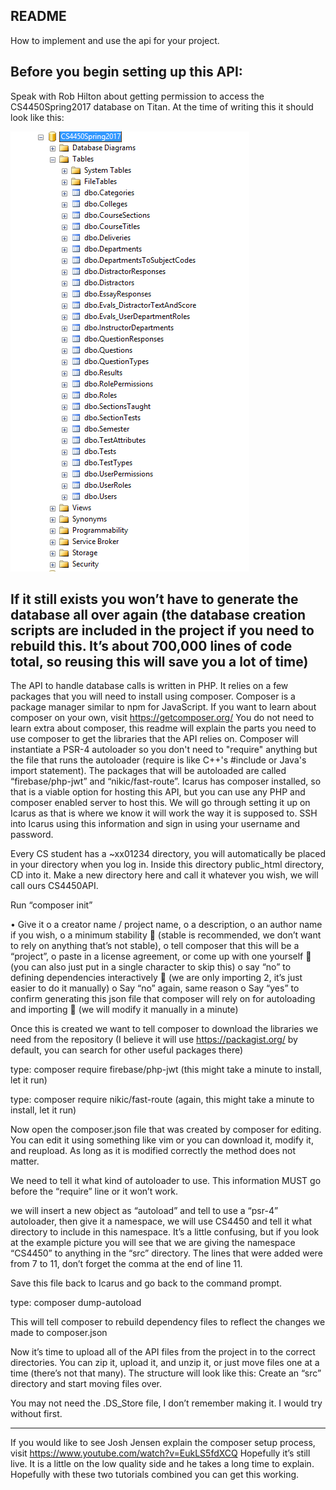 ## README
How to implement and use the api for your project.

Before you begin setting up this API:
-----------------------------------------------------
Speak with Rob Hilton about getting permission to access the CS4450Spring2017 database on Titan.  At the time of writing this it should look like this:
 
![Database Image](/API/README_Images/DatabaseNameAndStructure.png)

If it still exists you won’t have to generate the database all over again (the database creation scripts are included in the project if you need to rebuild this.  It’s about 700,000 lines of code total, so reusing this will save you a lot of time)
----------------------------------------------------------------------------------------------------------
The API to handle database calls is written in PHP.  It relies on a few packages that you will need to install using composer. Composer is a package manager similar to npm for JavaScript.  If you want to learn about composer on your own, visit https://getcomposer.org/
You do not need to learn extra about composer, this readme will explain the parts you need to use composer to get the libraries that the API relies on. 
Composer will instantiate a PSR-4 autoloader so you don't need to "require" anything but the file that runs the autoloader (require is like C++'s #include or Java's import statement).  The packages that will be autoloaded are called “firebase/php-jwt” and “nikic/fast-route”.  Icarus  has composer installed, so that is a viable option for hosting this API, but you can use any PHP and composer enabled server to host this.  We will go through setting it up on Icarus as that is where we know it will work the way it is supposed to.
SSH into Icarus using this information and sign in using your username and password.
 

Every CS student has a ~xx01234 directory, you will automatically be placed in your directory when you log in.  Inside this directory public_html directory, CD into it.  Make a new directory here and call it whatever you wish, we will call ours CS4450API.
 
Run “composer init”
 
•	Give it 
o	a creator name / project name,
o	a description, 
o	an author name if you wish, 
o	a minimum stability 
	(stable is recommended, we don’t want to rely on anything that’s not stable),
o	tell composer that this will be a “project”, 
o	paste in a license agreement, or come up with one yourself 
	(you can also just put in a single character to skip this)
o	say “no” to defining dependencies interactively 
	(we are only importing 2, it’s just easier to do it manually)
o	Say “no” again, same reason
o	Say “yes” to confirm generating this json file that composer will rely on for autoloading and importing
	(we will modify it manually in a minute)
 
Once this is created we want to tell composer to download the libraries we need from the repository (I believe it will use https://packagist.org/ by default, you can search for other useful packages there)

type: composer require firebase/php-jwt
(this might take a minute to install, let it run)

 

type: composer require nikic/fast-route 
(again, this might take a minute to install, let it run)

 

Now open the composer.json file that was created by composer for editing.  You can edit it using something like vim or you can download it, modify it, and reupload.  As long as it is modified correctly the method does not matter.

 
We need to tell it what kind of autoloader to use.  This information MUST go before the “require” line or it won’t work.

we will insert a new object as “autoload” and tell to use a “psr-4” autoloader, then give it a namespace, we will use CS4450 and tell it what directory to include in this namespace.  It’s a little confusing, but if you look at the example picture you will see that we are giving the namespace “CS4450” to anything in the “src” directory.
The lines that were added were from 7 to 11, don’t forget the comma at the end of line 11.
 
Save this file back to Icarus and go back to the command prompt.  

type: composer dump-autoload

This will tell composer to rebuild dependency files to reflect the changes we made to composer.json

 
Now it’s time to upload all of the API files from the project in to the correct directories.  You can zip it, upload it, and unzip it, or just move files one at a time (there’s not that many).  The structure will look like this:
Create an “src” directory and start moving files over.

 

You may not need the .DS_Store file, I don’t remember making it.  I would try without first.



----------------------------------------------------------------------------------------------------------

If you would like to see Josh Jensen explain the composer setup process, visit https://www.youtube.com/watch?v=EukLS5fdXCQ
Hopefully it’s still live.  It is a little on the low quality side and he takes a long time to explain.  Hopefully with these two tutorials combined you can get this working.
